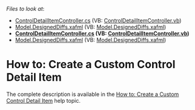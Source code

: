 <!-- default file list -->
*Files to look at*:

* [ControlDetailItemController.cs](./CS/MySolution.Module.Web/Controllers/ControlDetailItemController.cs) (VB: [ControlDetailItemController.vb](./VB/MySolution.Module.Web/Controllers/ControlDetailItemController.vb))
* [Model.DesignedDiffs.xafml](./CS/MySolution.Module.Web/Model.DesignedDiffs.xafml) (VB: [Model.DesignedDiffs.xafml](./VB/MySolution.Module.Web/Model.DesignedDiffs.xafml))
* **[ControlDetailItemController.cs](./CS/MySolution.Module.Win/Controllers/ControlDetailItemController.cs) (VB: [ControlDetailItemController.vb](./VB/MySolution.Module.Win/Controllers/ControlDetailItemController.vb))**
* [Model.DesignedDiffs.xafml](./CS/MySolution.Module.Win/Model.DesignedDiffs.xafml) (VB: [Model.DesignedDiffs.xafml](./VB/MySolution.Module.Win/Model.DesignedDiffs.xafml))
<!-- default file list end -->
# How to: Create a Custom Control Detail Item


The complete description is available in the <a href="https://documentation.devexpress.com/#Xaf/CustomDocument3652">How to: Create a Custom Control Detail Item</a> help topic.

<br/>



